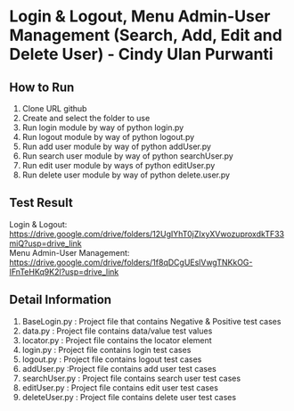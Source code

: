 # Login & Logout, Menu Admin-User Management (Search, Add, Edit and Delete User) - Cindy Ulan Purwanti  

## How to Run  
1. Clone URL github
2. Create and select the folder to use
3. Run login module by way of python login.py
4. Run logout module by way of python logout.py  
5. Run add user module by way of python addUser.py  
6. Run search user module by way of python searchUser.py  
7. Run edit user module by ways of python editUser.py  
8. Run delete user module by way of python delete.user.py  

## Test Result  
Login & Logout: https://drive.google.com/drive/folders/12UgIYhT0jZIxyXVwozuproxdkTF33miQ?usp=drive_link  
Menu Admin-User Management: https://drive.google.com/drive/folders/1f8qDCgUEslVwgTNKkOG-IFnTeHKq9K2l?usp=drive_link  

## Detail Information  
1. BaseLogin.py : Project file that contains Negative & Positive test cases  
2. data.py : Project file contains data/value test values  
3. locator.py : Project file contains the locator element  
4. login.py : Project file contains login test cases
5. logout.py : Project file contains logout test cases
6. addUser.py :Project file contains add user test cases  
7. searchUser.py : Project file contains search user test cases
8. editUser.py : Project file contains edit user test cases  
9. deleteUser.py : Project file contains delete user test cases
